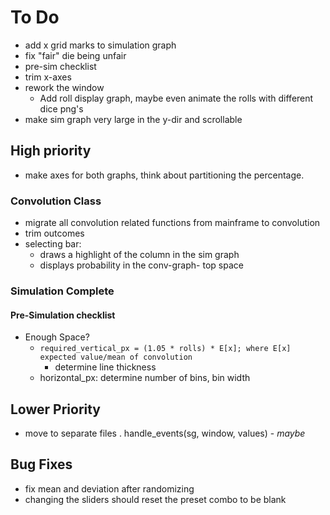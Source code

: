 # To Do

- add x grid marks to simulation graph
- fix "fair" die being unfair
- pre-sim checklist
- trim x-axes
- rework the window
  - Add roll display graph, maybe even animate the rolls with different dice png's
- make sim graph very large in the y-dir and scrollable

## High priority

- make axes for both graphs, think about partitioning the percentage.

### Convolution Class

- migrate all convolution related functions from mainframe to convolution
- trim outcomes
- selecting bar:
  - draws a highlight of the column in the sim graph
  - displays probability in the conv-graph- top space

### Simulation Complete

#### Pre-Simulation checklist

- Enough Space?
  - `required_vertical_px = (1.05 * rolls) * E[x]; where E[x] expected value/mean of convolution`
    - determine line thickness
  - horizontal_px: determine number of bins, bin width

## Lower Priority

- move to separate files
    . handle_events(sg, window, values) -  *maybe*

## Bug Fixes

- fix mean and deviation after randomizing
- changing the sliders should reset the preset combo to be blank
